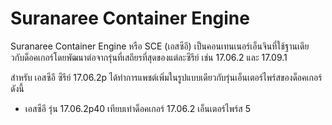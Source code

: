 # Suranaree Container Engine

Suranaree Container Engine หรือ SCE (เอสซีอี) เป็นคอนเทนเนอร์เอ็นจินที่ใช้ฐานเดียวกับด็อคเกอร์โดยพัฒนาต่อจากรุ่นที่เสถียรที่สุดของแต่ละซีรีย์ เช่น 17.06.2 และ 17.09.1

สำหรับ เอสซีอี ซีรีย์ 17.06.2p ได้ทำการแพชต์เพิ่มในรูปแบบเดียวกับรุ่นเอ็นเตอร์ไพร์สของด็อคเกอร์ดังนี้

  * เอสซีอี รุ่น 17.06.2p40 เทียบเท่าด็อคเกอร์ 17.06.2 เอ็นเตอร์ไพร์ส 5
